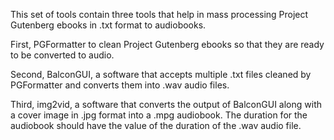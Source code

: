 This set of tools contain three tools that help in mass processing Project Gutenberg ebooks in .txt format to audiobooks. 

First, PGFormatter to clean Project Gutenberg ebooks so that they are ready to be converted to audio. 

Second, BalconGUI, a software that accepts multiple .txt files cleaned by PGFormatter and converts them into .wav audio files. 

Third, img2vid, a software that converts the output of BalconGUI along with a cover image in .jpg format into a .mpg audiobook. The duration for the audiobook should have the value of the duration of the .wav audio file.
